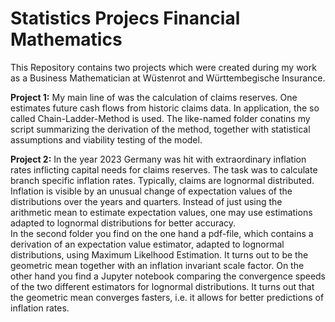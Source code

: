 Statistics Projecs Financial Mathematics
==============================

This Repository contains two projects which were created during my work as a Business Mathematician at Wüstenrot and Württembegische Insurance.

**Project 1:** My main line of was the calculation of claims reserves. One estimates future cash flows from historic claims data. 
In application, the so called Chain-Ladder-Method is used. The like-named folder conatins my script summarizing the derivation of the method, 
together with statistical assumptions and viability testing of the model.

**Project 2:** In the year 2023 Germany was hit with extraordinary inflation rates inflicting capital needs for claims reserves. The task was to calculate branch specific inflation rates. 
Typically, claims are lognormal distributed. Inflation is visible by an unusual change of expectation values of the distributions over the years and quarters.  Instead of just using the arithmetic mean to estimate expectation values, one may use estimations adapted to lognormal distributions for better accuracy.   
In the second folder you find on the one hand a pdf-file, which contains a derivation of an expectation value estimator, adapted to lognormal distributions, using Maximum Likelhood Estimation. It turns out to be the geometric mean together with an inflation invariant scale factor.
On the other hand you find a Jupyter notebook comparing the convergence speeds of the two different estimators for lognormal distributions. It turns out that the geometric mean converges fasters, i.e. it allows for better predictions of inflation rates.

